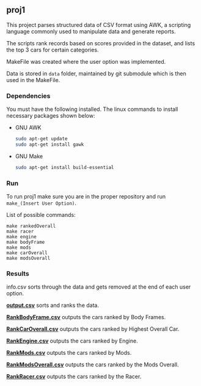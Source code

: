 
## proj1

This project parses structured data of CSV format using AWK, a scripting language commonly used to manipulate data and generate reports.

The scripts rank records based on scores provided in the dataset, and lists the top 3 cars for certain categories.

MakeFile was created  where the user option was implemented.

Data is stored in `data` folder, maintained by git submodule which is then used in the MakeFile.


### Dependencies 

You must have the following installed. The linux commands to install necessary packages shown below:

* GNU AWK
  ```sh
  sudo apt-get update
  sudo apt-get install gawk
  ```
* GNU Make
  ```sh
  sudo apt-get install build-essential
  ```

### Run

To run proj1 make sure you are in the proper repository and run `make_(Insert User Option)`.

List of possible commands:

	make rankedOverall
	make racer
	make engine 
	make bodyFrame
	make mods
	make carOverall
	make modsOverall

### Results
info.csv sorts through the data and gets removed at the end of each user option.

**[output.csv](https://github.com/steven-yanh/cisc3140_lab3/blob/main/proj1/output.csv)** sorts and ranks the data.

**[RankBodyFrame.csv](https://github.com/steven-yanh/cisc3140_lab3/blob/main/proj1/RankBodyFrame.csv)** outputs the cars ranked by Body Frames.

**[RankCarOverall.csv](https://github.com/steven-yanh/cisc3140_lab3/blob/main/proj1/RankCarOverall.csv)** outputs the cars ranked by Highest Overall Car.

**[RankEngine.csv](https://github.com/steven-yanh/cisc3140_lab3/blob/main/proj1/RankEngine.csv)** outputs the cars ranked by Engine.

**[RankMods.csv](https://github.com/steven-yanh/cisc3140_lab3/blob/main/proj1/RankMods.csv)** outputs the cars ranked by Mods.

**[RankModsOverall.csv](https://github.com/steven-yanh/cisc3140_lab3/blob/main/proj1/RankModsOverall.csv)** outputs the cars ranked by the Mods Overall.

**[RankRacer.csv](https://github.com/steven-yanh/cisc3140_lab3/blob/main/proj1/RankRacer.csv)** outputs the cars ranked by the Racer.
